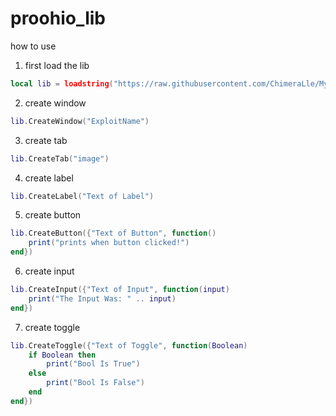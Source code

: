 # proohio_lib

how to use

1. first load the lib
```lua
local lib = loadstring("https://raw.githubusercontent.com/ChimeraLle/MyScripts/main/proohio_lib")()
```

2. create window
```lua
lib.CreateWindow("ExploitName")
```

3. create tab
```lua
lib.CreateTab("image")
```

4. create label
```lua
lib.CreateLabel("Text of Label")
```

5. create button
```lua
lib.CreateButton({"Text of Button", function()
	print("prints when button clicked!")
end})
```

6. create input
```lua
lib.CreateInput({"Text of Input", function(input)
	print("The Input Was: " .. input)
end})
```

7. create toggle
```lua
lib.CreateToggle({"Text of Toggle", function(Boolean)
	if Boolean then
		print("Bool Is True")
	else
		print("Bool Is False")
	end
end})
```
